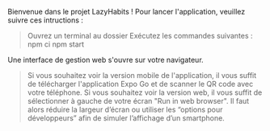 Bienvenue dans le projet LazyHabits !
Pour lancer l'application, veuillez suivre ces intructions :
> Ouvrez un terminal au dossier 
> Exécutez les commandes suivantes :
npm ci
npm start 

Une interface de gestion web s'ouvre sur votre navigateur. 
> Si vous souhaitez voir la version mobile de l'application, il vous suffit de télécharger l'application Expo Go et de scanner le QR code avec votre téléphone. 
> Si vous souhaitez voir la version web, il vous suffit de sélectionner à gauche de votre écran "Run in web browser". Il faut alors réduire la largeur d’écran ou utiliser les “options pour développeurs” afin de simuler l’affichage d’un smartphone. 


